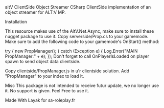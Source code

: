 altV ClientSide Object Streamer CSharp
ClientSide implementation of an object streamer for ALT:V MP.

Installation

This resource makes use of the AltV.Net.Async, make sure to install these nugget package to use it.
Copy serverside/Prop.cs to your gamemode.
Make sure to add the following code to your gamemode's OnStart() method:

try { new PropManager(); } catch (Exception e) { Log.Error("MAIN PropManager:" + e); });
Don't forget to call OnPlayerIsLoaded on player spawn to send object data clientside.


Copy clientside/PropManager.js in u'r clientside solution.
Add "PropManager" to your index to load it.


Misc
This package is not intended to receive futur update, we no longer use it. No support is given.
Feel Free to use it.

Made With Layak for sa-roleplay.fr

